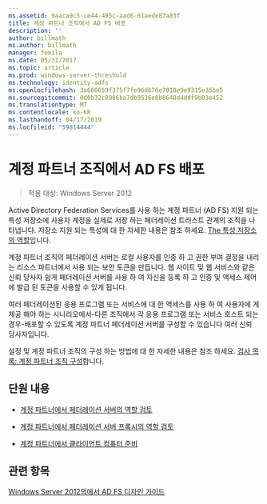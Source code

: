 ```yaml
---
ms.assetid: 9aaca9c5-ce44-495c-aad6-61aede87a83f
title: 계정 파트너 조직에서 AD FS 배포
description: ''
author: billmath
ms.author: billmath
manager: femila
ms.date: 05/31/2017
ms.topic: article
ms.prod: windows-server-threshold
ms.technology: identity-adfs
ms.openlocfilehash: 3a668659f375f7fe96d676e7018e9e9315e35be5
ms.sourcegitcommit: 0d0b32c8986ba7db9536e0b8648d4ddf9b03e452
ms.translationtype: MT
ms.contentlocale: ko-KR
ms.lasthandoff: 04/17/2019
ms.locfileid: "59814444"
---
```

# <a name="deploying-ad-fs-in-the-account-partner-organization"></a>계정 파트너 조직에서 AD FS 배포

>적용 대상: Windows Server 2012

Active Directory Federation Services를 사용 하는 계정 파트너 \(AD FS\) 지원 되는 특성 저장소에 사용자 계정을 실제로 저장 하는 페더레이션 트러스트 관계의 조직을 나타냅니다. 저장소 지원 되는 특성에 대 한 자세한 내용은 참조 하세요. [The 특성 저장소의 역할](../../ad-fs/technical-reference/The-Role-of-Attribute-Stores.md)입니다.  
  
계정 파트너 조직의 페더레이션 서버는 로컬 사용자를 인증 하 고 권한 부여 결정을 내리는 리소스 파트너에서 사용 되는 보안 토큰을 만듭니다. 웹 사이트 및 웹 서비스와 같은 신뢰 당사자 쉽게 페더레이션 서버를 사용 하 여 자신을 등록 하 고 인증 및 액세스 제어에 발급 된 토큰을 사용할 수 있게 됩니다.  
  
여러 페더레이션된 응용 프로그램 또는 서비스에 대 한 액세스를 사용 하 여 사용자에 게 제공 해야 하는 시나리오에서-다른 조직에서 각 응용 프로그램 또는 서비스 호스트 되는 경우-배포할 수 있도록 계정 파트너 페더레이션 서버를 구성할 수 있습니다 여러 신뢰 당사자입니다.  
  
설정 및 계정 파트너 조직의 구성 하는 방법에 대 한 자세한 내용은 참조 하세요. [검사 목록: 계정 파트너 조직 구성](../../ad-fs/deployment/Checklist--Configuring-the-Account-Partner-Organization.md)합니다.  
  
## <a name="in-this-section"></a>단원 내용  
  
-   [계정 파트너에서 페더레이션 서버의 역할 검토](Review-the-Role-of-the-Federation-Server-in-the-Account-Partner.md)  
  
-   [계정 파트너에서 페더레이션 서버 프록시의 역할 검토](Review-the-Role-of-the-Federation-Server-Proxy-in-the-Account-Partner.md)  
  
-   [계정 파트너에서 클라이언트 컴퓨터 준비](Prepare-Client-Computers-in-the-Account-Partner.md)  
  
## <a name="see-also"></a>관련 항목
[Windows Server 2012의에서 AD FS 디자인 가이드](AD-FS-Design-Guide-in-Windows-Server-2012.md)
